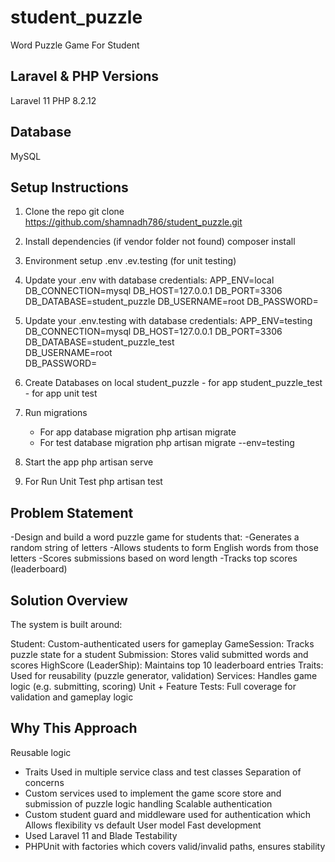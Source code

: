 # student_puzzle
Word Puzzle Game For Student

Laravel & PHP Versions
----------------------
Laravel 11
PHP 8.2.12

Database
---------
MySQL

Setup Instructions
-------------------
1. Clone the repo
    git clone https://github.com/shamnadh786/student_puzzle.git

2. Install dependencies (if vendor folder not found)
    composer install

3. Environment setup
    .env 
    .ev.testing (for unit testing)

4. Update your .env with database credentials:
    APP_ENV=local
    DB_CONNECTION=mysql
    DB_HOST=127.0.0.1
    DB_PORT=3306
    DB_DATABASE=student_puzzle
    DB_USERNAME=root
    DB_PASSWORD=

5. Update your .env.testing with database credentials:
    APP_ENV=testing
    DB_CONNECTION=mysql
    DB_HOST=127.0.0.1
    DB_PORT=3306
    DB_DATABASE=student_puzzle_test   
    DB_USERNAME=root              
    DB_PASSWORD=

6. Create Databases on local
    student_puzzle - for app
    student_puzzle_test - for app unit test

7. Run migrations
    - For app database migration
        php artisan migrate
    - For test database migration
        php artisan migrate --env=testing

8. Start the app
    php artisan serve

9. For Run Unit Test
    php artisan test


Problem Statement
------------------
-Design and build a word puzzle game for students that:
-Generates a random string of letters
-Allows students to form English words from those letters
-Scores submissions based on word length
-Tracks top scores (leaderboard)

Solution Overview
-------------------

The system is built around:

Student: Custom-authenticated users for gameplay
GameSession: Tracks puzzle state for a student
Submission: Stores valid submitted words and scores
HighScore (LeaderShip): Maintains top 10 leaderboard entries
Traits: Used for reusability (puzzle generator, validation)
Services: Handles game logic (e.g. submitting, scoring)
Unit + Feature Tests: Full coverage for validation and gameplay logic

Why This Approach
-------------------
Reusable logic 
 - Traits Used in multiple service class and test classes
Separation of concerns 
 - Custom services used to implement the game score store and submission of puzzle logic handling
Scalable authentication
 - Custom student guard and middleware used for authentication which Allows flexibility vs default User model
Fast development
 - Used Laravel 11 and Blade 
Testability
 - PHPUnit with factories which covers valid/invalid paths, ensures stability
 


